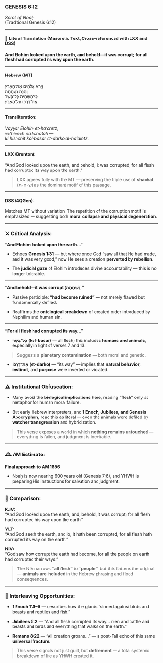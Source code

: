 ### **GENESIS 6:12**

_Scroll of Noaḥ_  
(Traditional Genesis 6:12)

---

#### 📜 Literal Translation (Masoretic Text, Cross-referenced with LXX and DSS):

**And Elohim looked upon the earth, and behold—it was corrupt; for all flesh had corrupted its way upon the earth.**

---

#### Hebrew (MT):

וַיַּרְא אֱלֹהִים אֶת־הָאָרֶץ  
וְהִנֵּה נִשְׁחָתָה  
כִּי־הִשְׁחִית כָּל־בָּשָׂר  
אֶת־דַּרְכּוֹ עַל־הָאָרֶץ

---

#### Transliteration:

_Vayyar Elohim et-ha’aretz,  
ve’hinneh nishchatah —  
ki hishchit kol-basar et-darko al-ha’aretz._

---

#### LXX (Brenton):

“And God looked upon the earth, and behold, it was corrupted; for all flesh had corrupted its way upon the earth.”

> LXX agrees fully with the MT — preserving the triple use of **shachat** (ש-ח-ת) as the dominant motif of this passage.

---

#### DSS (4QGen):

Matches MT without variation. The repetition of the corruption motif is emphasized — suggesting both **moral collapse and physical degeneration**.

---

### ⚔️ Critical Analysis:

**“And Elohim looked upon the earth…”**

- Echoes **Genesis 1:31** — but where once God “saw all that He had made, and it was very good,” now He sees a creation **perverted by rebellion**.
    
- The **judicial gaze** of Elohim introduces divine accountability — this is no longer tolerable.
    

---

**“And behold—it was corrupt (נִשְׁחָתָה)”**

- Passive participle: **“had become ruined”** — not merely flawed but fundamentally defiled.
    
- Reaffirms the **ontological breakdown** of created order introduced by Nephilim and human sin.
    

---

**“For all flesh had corrupted its way…”**

- **כָּל־בָּשָׂר (kol-basar)** — all flesh; this includes **humans and animals**, especially in light of verses 7 and 13.
    

> Suggests a **planetary contamination** — both moral and genetic.

- **אֶת־דַּרְכּוֹ (et-darko)** — “its way” — implies that **natural behavior**, **instinct**, and **purpose** were inverted or violated.
    

---

### ⚠️ Institutional Obfuscation:

- Many avoid the **biological implications** here, reading “flesh” only as metaphor for human moral failure.
    
- But early Hebrew interpreters, and **1 Enoch, Jubilees, and Genesis Apocryphon**, read this as literal — even the animals were defiled by **watcher transgression** and hybridization.
    

> This verse exposes a world in which **nothing remains untouched** — everything is fallen, and judgment is inevitable.

---

### 🕰️ AM Estimate:

**Final approach to AM 1656**

- Noaḥ is now nearing 600 years old (Genesis 7:6), and YHWH is preparing His instructions for salvation and judgment.
    

---

### 📖 Comparison:

**KJV:**  
“And God looked upon the earth, and, behold, it was corrupt; for all flesh had corrupted his way upon the earth.”

**YLT:**  
“And God seeth the earth, and lo, it hath been corrupted, for all flesh hath corrupted its way on the earth.”

**NIV:**  
“God saw how corrupt the earth had become, for all the people on earth had corrupted their ways.”

> The NIV narrows **“all flesh”** to **“people”**, but this flattens the original — **animals are included** in the Hebrew phrasing and flood consequences.

---

### 🔗 Interleaving Opportunities:

- **1 Enoch 7:5–6** — describes how the giants “sinned against birds and beasts and reptiles and fish.”
    
- **Jubilees 5:2** — “And all flesh corrupted its way… men and cattle and beasts and birds and everything that walks on the earth.”
    
- **Romans 8:22** — “All creation groans…” — a post-Fall echo of this same **universal fracture**.
    

> This verse signals not just guilt, but **defilement** — a total systemic breakdown of life as YHWH created it.